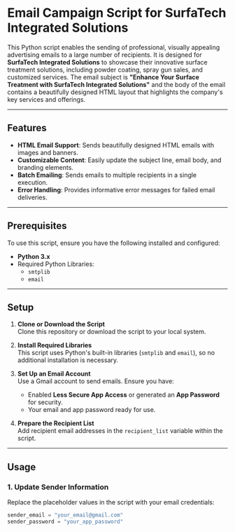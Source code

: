 # Email Campaign Script for SurfaTech Integrated Solutions  

This Python script enables the sending of professional, visually appealing advertising emails to a large number of recipients. It is designed for **SurfaTech Integrated Solutions** to showcase their innovative surface treatment solutions, including powder coating, spray gun sales, and customized services. The email subject is **"Enhance Your Surface Treatment with SurfaTech Integrated Solutions"** and the body of the email contains a beautifully designed HTML layout that highlights the company's key services and offerings.

---

## Features  
- **HTML Email Support**: Sends beautifully designed HTML emails with images and banners.  
- **Customizable Content**: Easily update the subject line, email body, and branding elements.  
- **Batch Emailing**: Sends emails to multiple recipients in a single execution.  
- **Error Handling**: Provides informative error messages for failed email deliveries.  

---

## Prerequisites  
To use this script, ensure you have the following installed and configured:  
- **Python 3.x**  
- Required Python Libraries:  
  - `smtplib`  
  - `email`  

---

## Setup  

1. **Clone or Download the Script**  
   Clone this repository or download the script to your local system.

2. **Install Required Libraries**  
   This script uses Python's built-in libraries (`smtplib` and `email`), so no additional installation is necessary.

3. **Set Up an Email Account**  
   Use a Gmail account to send emails. Ensure you have:  
   - Enabled **Less Secure App Access** or generated an **App Password** for security.  
   - Your email and app password ready for use.

4. **Prepare the Recipient List**  
   Add recipient email addresses in the `recipient_list` variable within the script.

---

## Usage  

### 1. Update Sender Information  
Replace the placeholder values in the script with your email credentials:
```python
sender_email = "your_email@gmail.com"
sender_password = "your_app_password"
